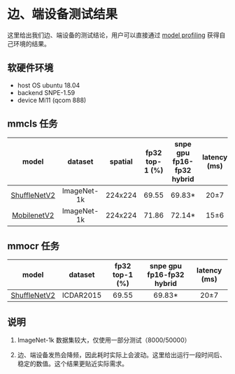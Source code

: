 # 边、端设备测试结果

这里给出我们边、端设备的测试结论，用户可以直接通过 [model profiling](../02-how-to-run/profile_model.md) 获得自己环境的结果。

## 软硬件环境

- host OS ubuntu 18.04
- backend SNPE-1.59
- device Mi11 (qcom 888)

## mmcls 任务

|                                                              model                                                               |   dataset   | spatial | fp32 top-1 (%) | snpe gpu fp16-fp32 hybrid | latency (ms) |
| :------------------------------------------------------------------------------------------------------------------------------: | :---------: | :-----: | :------------: | :-----------------------: | :----------: |
| [ShuffleNetV2](https://github.com/open-mmlab/mmclassification/blob/master/configs/shufflenet_v2/shufflenet-v2-1x_16xb64_in1k.py) | ImageNet-1k | 224x224 |     69.55      |          69.83\*          |     20±7     |
|    [MobilenetV2](https://github.com/open-mmlab/mmclassification/blob/master/configs/mobilenet_v2/mobilenet-v2_8xb32_in1k.py)     | ImageNet-1k | 224x224 |     71.86      |          72.14\*          |     15±6     |

## mmocr 任务

|                                                              model                                                               |  dataset  | fp32 top-1 (%) | snpe gpu fp16-fp32 hybrid | latency (ms) |
| :------------------------------------------------------------------------------------------------------------------------------: | :-------: | :------------: | :-----------------------: | :----------: |
| [ShuffleNetV2](https://github.com/open-mmlab/mmclassification/blob/master/configs/shufflenet_v2/shufflenet-v2-1x_16xb64_in1k.py) | ICDAR2015 |     69.55      |          69.83\*          |     20±7     |

## 说明

1. ImageNet-1k 数据集较大，仅使用一部分测试（8000/50000）

2. 边、端设备发热会降频，因此耗时实际上会波动。这里给出运行一段时间后、稳定的数值。这个结果更贴近实际需求。
